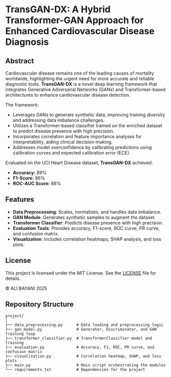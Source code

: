 # TransGAN-DX: A Hybrid Transformer-GAN Approach for Enhanced Cardiovascular Disease Diagnosis

## Abstract
Cardiovascular disease remains one of the leading causes of mortality worldwide, highlighting the urgent need for more accurate and reliable diagnostic tools. **TransGAN-DX** is a novel deep learning framework that integrates Generative Adversarial Networks (GANs) and Transformer-based architectures to enhance cardiovascular disease detection.

The framework:
- Leverages GANs to generate synthetic data, improving training diversity and addressing data imbalance challenges.
- Utilizes a Transformer-based classifier trained on the enriched dataset to predict disease presence with high precision.
- Incorporates correlation and feature importance analyses for interpretability, aiding clinical decision-making.
- Addresses model overconfidence by calibrating predictions using calibration curves and expected calibration error (ECE).

Evaluated on the UCI Heart Disease dataset, **TransGAN-DX** achieved:
- **Accuracy:** 89%
- **F1-Score:** 86%
- **ROC-AUC Score:** 88%

## Features
- **Data Preprocessing**: Scales, normalizes, and handles data imbalance.
- **GAN Module**: Generates synthetic samples to augment the dataset.
- **Transformer Classifier**: Predicts disease presence with high precision.
- **Evaluation Tools**: Provides accuracy, F1-score, ROC curve, PR curve, and confusion matrix.
- **Visualization**: Includes correlation heatmaps, SHAP analysis, and loss plots.

## License

This project is licensed under the MIT License. See the [LICENSE](LICENSE) file for details.

© ALI BAYANI 2025

## Repository Structure
```plaintext
project/
│
├── data_preprocessing.py      # Data loading and preprocessing logic
├── gan_model.py               # Generator, Discriminator, and GAN training loop
├── transformer_classifier.py  # TransformerClassifier model and training
├── evaluation.py              # Accuracy, F1, ROC, PR curve, and confusion matrix
├── visualization.py           # Correlation heatmap, SHAP, and loss plots
├── main.py                    # Main script orchestrating the modules
└── requirements.txt           # Dependencies for the project
